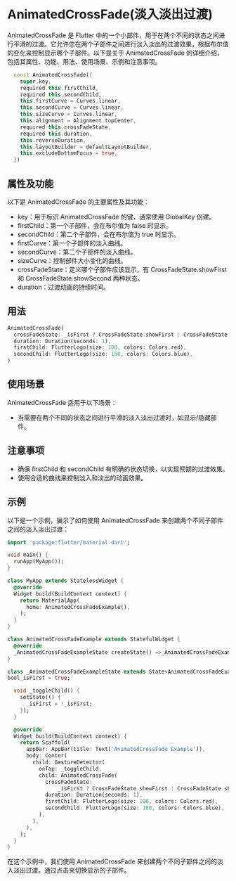 # AnimatedCrossFade(淡入淡出过渡)

AnimatedCrossFade 是 Flutter 中的一个小部件，用于在两个不同的状态之间进行平滑的过渡。它允许您在两个子部件之间进行淡入淡出的过渡效果，根据布尔值的变化来控制显示哪个子部件。以下是关于 AnimatedCrossFade 的详细介绍，包括其属性、功能、用法、使用场景、示例和注意事项。

```dart
  const AnimatedCrossFade({
    super.key,
    required this.firstChild,
    required this.secondChild,
    this.firstCurve = Curves.linear,
    this.secondCurve = Curves.linear,
    this.sizeCurve = Curves.linear,
    this.alignment = Alignment.topCenter,
    required this.crossFadeState,
    required this.duration,
    this.reverseDuration,
    this.layoutBuilder = defaultLayoutBuilder,
    this.excludeBottomFocus = true,
  })
```

## 属性及功能

以下是 AnimatedCrossFade 的主要属性及其功能：

- key：用于标识 AnimatedCrossFade 的键，通常使用 GlobalKey 创建。
- firstChild：第一个子部件，会在布尔值为 false 时显示。
- secondChild：第二个子部件，会在布尔值为 true 时显示。
- firstCurve：第一个子部件的淡入曲线。
- secondCurve：第二个子部件的淡入曲线。
- sizeCurve：控制部件大小变化的曲线。
- crossFadeState：定义哪个子部件应该显示，有 CrossFadeState.showFirst 和 CrossFadeState.showSecond 两种状态。
- duration：过渡动画的持续时间。

## 用法

```dart
AnimatedCrossFade(
  crossFadeState: _isFirst ? CrossFadeState.showFirst : CrossFadeState.showSecond,
  duration: Duration(seconds: 1),
  firstChild: FlutterLogo(size: 100, colors: Colors.red),
  secondChild: FlutterLogo(size: 100, colors: Colors.blue),
)
```

## 使用场景

AnimatedCrossFade 适用于以下场景：

- 当需要在两个不同的状态之间进行平滑的淡入淡出过渡时，如显示/隐藏部件。

## 注意事项

- 确保 firstChild 和 secondChild 有明确的状态切换，以实现预期的过渡效果。
- 使用合适的曲线来控制淡入和淡出的动画效果。

## 示例

以下是一个示例，展示了如何使用 AnimatedCrossFade 来创建两个不同子部件之间的淡入淡出过渡：

```dart
import 'package:flutter/material.dart';

void main() {
  runApp(MyApp());
}

class MyApp extends StatelessWidget {
  @override
  Widget build(BuildContext context) {
    return MaterialApp(
      home: AnimatedCrossFadeExample(),
    );
  }
}

class AnimatedCrossFadeExample extends StatefulWidget {
  @override
  _AnimatedCrossFadeExampleState createState() =>_AnimatedCrossFadeExampleState();
}

class _AnimatedCrossFadeExampleState extends State<AnimatedCrossFadeExample> {
bool_isFirst = true;

  void _toggleChild() {
    setState(() {
      _isFirst = !_isFirst;
    });
  }

  @override
  Widget build(BuildContext context) {
    return Scaffold(
      appBar: AppBar(title: Text('AnimatedCrossFade Example')),
      body: Center(
        child: GestureDetector(
          onTap: _toggleChild,
          child: AnimatedCrossFade(
            crossFadeState:
                _isFirst ? CrossFadeState.showFirst : CrossFadeState.showSecond,
            duration: Duration(seconds: 1),
            firstChild: FlutterLogo(size: 100, colors: Colors.red),
            secondChild: FlutterLogo(size: 100, colors: Colors.blue),
          ),
        ),
      ),
    );
  }
}
```

在这个示例中，我们使用 AnimatedCrossFade 来创建两个不同子部件之间的淡入淡出过渡。通过点击来切换显示的子部件。
